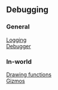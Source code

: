 ## Debugging
### General
[Logging](Debugging/Logging.md)  
[Debugger](Debugging/Debugger.md)  

### In-world
[Drawing functions](Debugging/Draw%20Functions.md)  
[Gizmos](Debugging/Gizmos.md)
